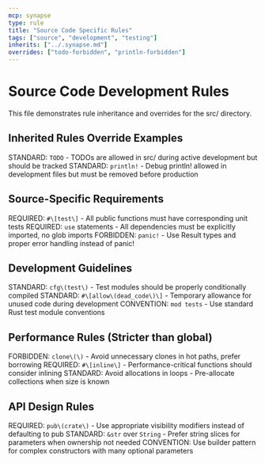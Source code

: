 ```yaml
---
mcp: synapse
type: rule
title: "Source Code Specific Rules"
tags: ["source", "development", "testing"]
inherits: ["../.synapse.md"]
overrides: ["todo-forbidden", "println-forbidden"]
---
```


# Source Code Development Rules

This file demonstrates rule inheritance and overrides for the src/ directory.

## Inherited Rules Override Examples

STANDARD: `TODO` - TODOs are allowed in src/ during active development but should be tracked
STANDARD: `println!` - Debug println! allowed in development files but must be removed before production

## Source-Specific Requirements

REQUIRED: `#\[test\]` - All public functions must have corresponding unit tests
REQUIRED: `use` statements - All dependencies must be explicitly imported, no glob imports
FORBIDDEN: `panic!` - Use Result types and proper error handling instead of panic!

## Development Guidelines

STANDARD: `cfg\(test\)` - Test modules should be properly conditionally compiled
STANDARD: `#\[allow\(dead_code\)\]` - Temporary allowance for unused code during development
CONVENTION: `mod tests` - Use standard Rust test module conventions

## Performance Rules (Stricter than global)

FORBIDDEN: `clone\(\)` - Avoid unnecessary clones in hot paths, prefer borrowing
REQUIRED: `#\[inline\]` - Performance-critical functions should consider inlining
STANDARD: Avoid allocations in loops - Pre-allocate collections when size is known

## API Design Rules

REQUIRED: `pub\(crate\)` - Use appropriate visibility modifiers instead of defaulting to pub
STANDARD: `&str` over `String` - Prefer string slices for parameters when ownership not needed
CONVENTION: Use builder pattern for complex constructors with many optional parameters